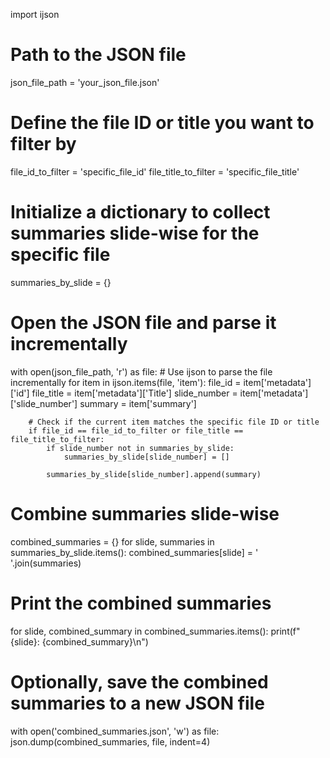 import ijson

# Path to the JSON file
json_file_path = 'your_json_file.json'

# Define the file ID or title you want to filter by
file_id_to_filter = 'specific_file_id'
file_title_to_filter = 'specific_file_title'

# Initialize a dictionary to collect summaries slide-wise for the specific file
summaries_by_slide = {}

# Open the JSON file and parse it incrementally
with open(json_file_path, 'r') as file:
    # Use ijson to parse the file incrementally
    for item in ijson.items(file, 'item'):
        file_id = item['metadata']['id']
        file_title = item['metadata']['Title']
        slide_number = item['metadata']['slide_number']
        summary = item['summary']
        
        # Check if the current item matches the specific file ID or title
        if file_id == file_id_to_filter or file_title == file_title_to_filter:
            if slide_number not in summaries_by_slide:
                summaries_by_slide[slide_number] = []
            
            summaries_by_slide[slide_number].append(summary)

# Combine summaries slide-wise
combined_summaries = {}
for slide, summaries in summaries_by_slide.items():
    combined_summaries[slide] = ' '.join(summaries)

# Print the combined summaries
for slide, combined_summary in combined_summaries.items():
    print(f"{slide}: {combined_summary}\n")

# Optionally, save the combined summaries to a new JSON file
with open('combined_summaries.json', 'w') as file:
    json.dump(combined_summaries, file, indent=4)
